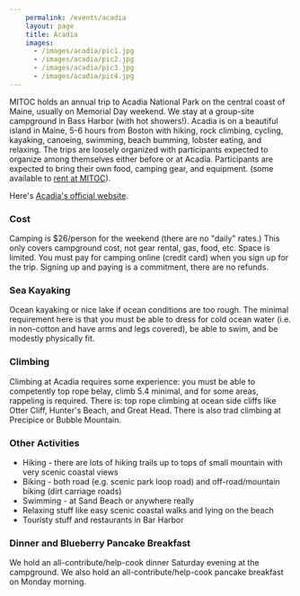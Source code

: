 ```yaml
---
    permalink: /events/acadia
    layout: page
    title: Acadia
    images:
      - /images/acadia/pic1.jpg
      - /images/acadia/pic2.jpg
      - /images/acadia/pic3.jpg
      - /images/acadia/pic4.jpg
---
```


MITOC holds an annual trip to Acadia National Park on the central coast of Maine, usually on Memorial Day weekend. We stay at a group-site campground in Bass Harbor (with hot showers!). Acadia is on a beautiful island in Maine, 5-6 hours from Boston with hiking, rock climbing, cycling, kayaking, canoeing, swimming, beach bumming, lobster eating, and relaxing. The trips are loosely organized with participants expected to organize among themselves either before or at Acadia. Participants are expected to bring their own food, camping gear, and equipment. (some available to [rent at MITOC](/rental)).

Here's [Acadia's official website](https://www.nps.gov/acad/index.htm).

### Cost

Camping is $26/person for the weekend (there are no "daily" rates.) This only covers campground cost, not gear rental, gas, food, etc. Space is limited. You must pay for camping online (credit card) when you sign up for the trip. Signing up and paying is a commitment, there are no refunds.

### Sea Kayaking

Ocean kayaking or nice lake if ocean conditions are too rough. The minimal requirement here is that you must be able to dress for cold ocean water (i.e. in non-cotton and have arms and legs covered), be able to swim, and be modestly physically fit.

### Climbing

Climbing at Acadia requires some experience: you must be able to competently top rope belay, climb 5.4 minimal, and for some areas, rappeling is required. There is: top rope climbing at ocean side cliffs like Otter Cliff, Hunter's Beach, and Great Head. There is also trad climbing at Precipice or Bubble Mountain.

### Other Activities

*   Hiking - there are lots of hiking trails up to tops of small mountain with very scenic coastal views
*   Biking - both road (e.g. scenic park loop road) and off-road/mountain biking (dirt carriage roads)
*   Swimming - at Sand Beach or anywhere really
*   Relaxing stuff like easy scenic coastal walks and lying on the beach
*   Touristy stuff and restaurants in Bar Harbor

### Dinner and Blueberry Pancake Breakfast

We hold an all-contribute/help-cook dinner Saturday evening at the campground. We also hold an all-contribute/help-cook pancake breakfast on Monday morning.
